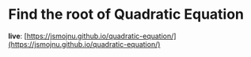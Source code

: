 # Find the root of Quadratic Equation
**live**: [https://jsmojnu.github.io/quadratic-equation/](https://jsmojnu.github.io/quadratic-equation/)
